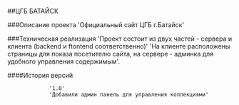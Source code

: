 ##ЦГБ БАТАЙСК

###Описание проекта
                 'Официальный сайт ЦГБ г.Батайск'

###Техническая реализация
            'Проект состоит из двух частей - сервера и клиента 
            (backend и ftontend соответственно)'
            'На клиенте расположены страницы для показа посетителю сайта, 
            на сервере - админка для удобного управления содержимым'.

####История версий

                 '1.0' 
                 'Добавили админ панель для управления коллекциями'
